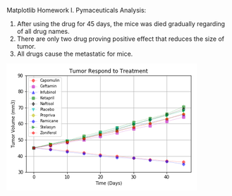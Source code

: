Matplotlib Homework 
I. Pymaceuticals Analysis:
  1. After using the drug for 45 days, the mice was died gradually regarding of all drug  names.
  2. There are only two drug proving positive effect that reduces the size of tumor.
  3. All drugs cause the metastatic for mice.
  
  
  ![](Images/Tumorrespond.png)
  
